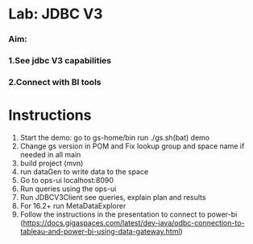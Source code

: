 # Lab: JDBC V3

### Aim: 
### 1.See jdbc V3 capabilities
### 2.Connect with BI tools
  

# Instructions

1. Start the demo:
    go to gs-home/bin
    run ./gs.sh(bat) demo
2. Change gs version in POM and Fix lookup group and space name if needed in all main
3. build project (mvn)
4. run dataGen to write data to the space
5. Go to ops-ui localhost:8090
6. Run queries using the ops-ui 
7. Run JDBCV3Client see queries, explain plan and results
8. For 16.2+ run MetaDataExplorer
9. Follow the instructions in the presentation to connect to power-bi
   (https://docs.gigaspaces.com/latest/dev-java/odbc-connection-to-tableau-and-power-bi-using-data-gateway.html)

